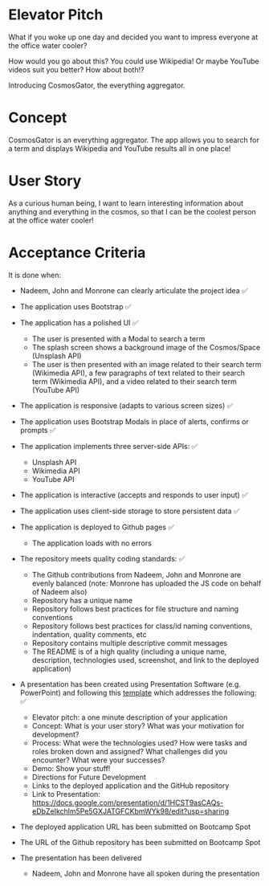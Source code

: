 # Elevator Pitch

What if you woke up one day and decided you want to impress everyone at the office water cooler?

How would you go about this? You could use Wikipedia! Or maybe YouTube videos suit you better? How about both!?

Introducing CosmosGator, the everything aggregator. 

# Concept

CosmosGator is an everything aggregator. The app allows you to search for a term and displays Wikipedia and YouTube results all in one place! 

# User Story

As a curious human being, I want to learn interesting information about anything and everything in the cosmos, so that I can be the coolest person at the office water cooler! 

# Acceptance Criteria

It is done when:

- Nadeem, John and Monrone can clearly articulate the project idea ✅

- The application uses Bootstrap ✅

- The application has a polished UI ✅
    - The user is presented with a Modal to search a term
    - The splash screen shows a background image of the Cosmos/Space (Unsplash API)
    - The user is then presented with an image related to their search term (Wikimedia API), a few paragraphs of text related to their search term (Wikimedia API), and a video related to their search term (YouTube API)

- The application is responsive (adapts to various screen sizes) ✅

- The application uses Bootstrap Modals in place of alerts, confirms or prompts ✅

- The application implements three server-side APIs: ✅
    - Unsplash API
    - Wikimedia API
    - YouTube API

- The application is interactive (accepts and responds to user input) ✅

- The application uses client-side storage to store persistent data ✅

- The application is deployed to Github pages ✅
    - The application loads with no errors

- The repository meets quality coding standards: ✅
    - The Github contributions from Nadeem, John and Monrone are evenly balanced (note: Monrone has uploaded the JS code on behalf of Nadeem also)
    - Repository has a unique name
    - Repository follows best practices for file structure and naming conventions
    - Repository follows best practices for class/id naming conventions, indentation, quality comments, etc
    - Repository contains multiple descriptive commit messages
    - The README is of a high quality (including a unique name, description, technologies used, screenshot, and link to the deployed application)

- A presentation has been created using Presentation Software (e.g. PowerPoint) and following this [template](https://bootcampspot.instructure.com/courses/5076/assignments/65825#submit:~:text=should%20follow%20the-,Project%20Presentation%20Template,Links%20to%20an%20external%20site.,-.) which addresses the following: ✅
    - Elevator pitch: a one minute description of your application
    - Concept: What is your user story? What was your motivation for development?
    - Process: What were the technologies used? How were tasks and roles broken down and assigned? What challenges did you encounter? What were your successes?
    - Demo: Show your stuff!
    - Directions for Future Development
    - Links to the deployed application and the GitHub repository
    - Link to Presentation: https://docs.google.com/presentation/d/1HCST9asCAQs-eDbZeIkchlm5Pe5GXJATGFCKbmWYk98/edit?usp=sharing

- The deployed application URL has been submitted on Bootcamp Spot 

- The URL of the Github repository has been submitted on Bootcamp Spot

- The presentation has been delivered
    - Nadeem, John and Monrone have all spoken during the presentation  

